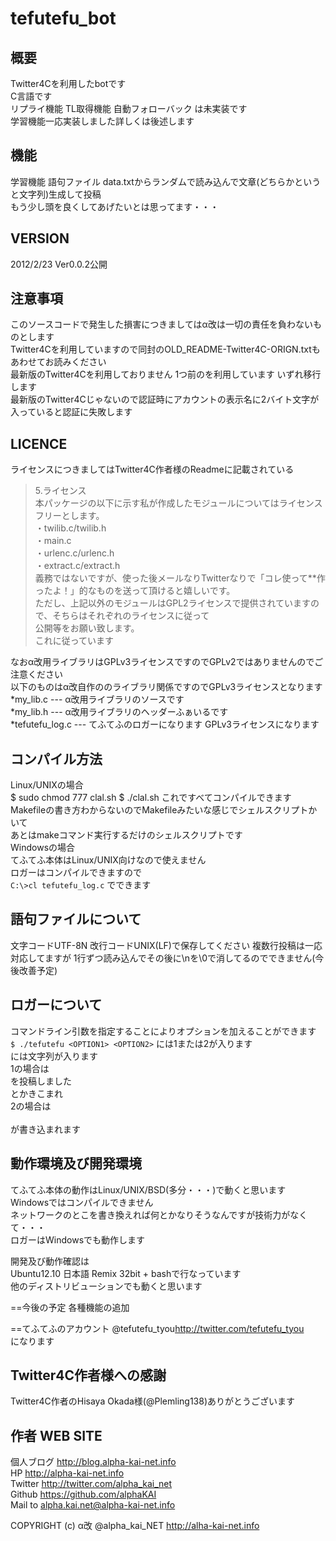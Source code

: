 tefutefu_bot
==================
  
  
概要
------------------
Twitter4Cを利用したbotです  
C言語です  
リプライ機能 TL取得機能 自動フォローバック は未実装です  
学習機能一応実装しました詳しくは後述します  
  
  
機能
-----------------
学習機能  語句ファイル data.txtからランダムで読み込んで文章(どちらかというと文字列)生成して投稿  
もう少し頭を良くしてあげたいとは思ってます・・・  
  
  
VERSION
-----------------
2012/2/23 Ver0.0.2公開  
  
  
注意事項
-----------------
このソースコードで発生した損害につきましてはα改は一切の責任を負わないものとします  
Twitter4Cを利用していますので同封のOLD_README-Twitter4C-ORIGN.txtもあわせてお読みください  
最新版のTwitter4Cを利用しておりません 1つ前のを利用しています いずれ移行します  
最新版のTwitter4Cじゃないので認証時にアカウントの表示名に2バイト文字が入っていると認証に失敗します  
  
  
LICENCE
-----------------
ライセンスにつきましてはTwitter4C作者様のReadmeに記載されている  
>5.ライセンス  
>本パッケージの以下に示す私が作成したモジュールについてはライセンスフリーとします。  
>・twilib.c/twilib.h  
>・main.c  
>・urlenc.c/urlenc.h  
>・extract.c/extract.h  
>義務ではないですが、使った後メールなりTwitterなりで「コレ使って**作ったよ！」的なものを送って頂けると嬉しいです。  
>ただし、上記以外のモジュールはGPL2ライセンスで提供されていますので、そちらはそれぞれのライセンスに従って  
>公開等をお願い致します。  
これに従っています  
  
なおα改用ライブラリはGPLv3ライセンスですのでGPLv2ではありませんのでご注意ください  
以下のものはα改自作ののライブラリ関係ですのでGPLv3ライセンスとなります  
*my_lib.c 	--- α改用ライブラリのソースです  
*my_lib.h       --- α改用ライブラリのヘッダーふぁいるです  
*tefutefu_log.c --- てふてふのロガーになります GPLv3ライセンスになります  
  
  
  
コンパイル方法
-------------------
Linux/UNIXの場合  
    $ sudo chmod 777 clal.sh
    $ ./clal.sh
これですべてコンパイルできます  
Makefileの書き方わからないのでMakefileみたいな感じでシェルスクリプトかいて  
あとはmakeコマンド実行するだけのシェルスクリプトです  
Windowsの場合  
てふてふ本体はLinux/UNIX向けなので使えません  
ロガーはコンパイルできますので  
`C:\>cl tefutefu_log.c`
でできます  
  
  
語句ファイルについて
-------------------
文字コードUTF-8N 改行コードUNIX(LF)で保存してください
複数行投稿は一応対応してますが 1行ずつ読み込んでその後に\nを\0で消してるのでできません(今後改善予定)
  
  
ロガーについて
-------------------
コマンドライン引数を指定することによりオプションを加えることができます  
`$ ./tefutefu <OPTION1> <OPTION2>`
<OPTION1>には1または2が入ります  
<OPTION2>には文字列が入ります  
1の場合は  
<OPTION2>を投稿しました  
とかきこまれ  
2の場合は  
<OPTION2>  
が書き込まれます  
  
  
動作環境及び開発環境
--------------------
てふてふ本体の動作はLinux/UNIX/BSD(多分・・・)で動くと思います  
Windowsではコンパイルできません  
ネットワークのとこを書き換えれば何とかなりそうなんですが技術力がなくて・・・  
ロガーはWindowsでも動作します  
  
開発及び動作確認は  
Ubuntu12.10 日本語 Remix 32bit + bashで行なっています  
他のディストリビューションでも動くと思います  
  
  
==今後の予定
各種機能の追加  

==てふてふのアカウント
@tefutefu_tyou<http://twitter.com/tefutefu_tyou>  
になります  
  
  	
Twitter4C作者様への感謝
-------------------
Twitter4C作者のHisaya Okada様(@Plemling138)ありがとうございます  
  
  
作者 WEB SITE
-------------------

個人ブログ <http://blog.alpha-kai-net.info>  
HP <http://alpha-kai-net.info>  
Twitter <http://twitter.com/alpha_kai_net>  
Github <https://github.com/alphaKAI>  
Mail to <alpha.kai.net@alpha-kai-net.info>




COPYRIGHT (c) α改 @alpha_kai_NET http://alha-kai-net.info

